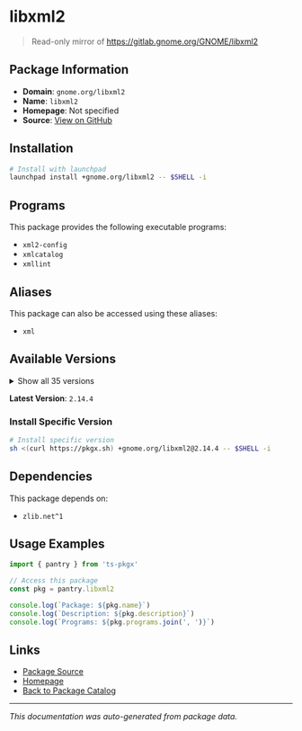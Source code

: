 # libxml2

> Read-only mirror of https://gitlab.gnome.org/GNOME/libxml2

## Package Information

- **Domain**: `gnome.org/libxml2`
- **Name**: `libxml2`
- **Homepage**: Not specified
- **Source**: [View on GitHub](https://github.com/pkgxdev/pantry/tree/main/projects/gnome.org/libxml2/package.yml)

## Installation

```bash
# Install with launchpad
launchpad install +gnome.org/libxml2 -- $SHELL -i
```

## Programs

This package provides the following executable programs:

- `xml2-config`
- `xmlcatalog`
- `xmllint`

## Aliases

This package can also be accessed using these aliases:

- `xml`

## Available Versions

<details>
<summary>Show all 35 versions</summary>

- `2.14.4`, `2.14.3`, `2.14.2`, `2.14.1`, `2.14.0`
- `2.13.8`, `2.13.7`, `2.13.6`, `2.13.5`, `2.13.4`
- `2.13.3`, `2.13.2`, `2.13.1`, `2.13.0`, `2.12.9`
- `2.12.8`, `2.12.7`, `2.12.6`, `2.12.5`, `2.12.4`
- `2.12.3`, `2.12.2`, `2.12.1`, `2.12.0`, `2.11.9`
- `2.11.8`, `2.11.7`, `2.11.6`, `2.11.4`, `2.11.3`
- `2.11.2`, `2.11.1`, `2.11.0`, `2.10.4`, `2.10.3`

</details>

**Latest Version**: `2.14.4`

### Install Specific Version

```bash
# Install specific version
sh <(curl https://pkgx.sh) +gnome.org/libxml2@2.14.4 -- $SHELL -i
```

## Dependencies

This package depends on:

- `zlib.net^1`

## Usage Examples

```typescript
import { pantry } from 'ts-pkgx'

// Access this package
const pkg = pantry.libxml2

console.log(`Package: ${pkg.name}`)
console.log(`Description: ${pkg.description}`)
console.log(`Programs: ${pkg.programs.join(', ')}`)
```

## Links

- [Package Source](https://github.com/pkgxdev/pantry/tree/main/projects/gnome.org/libxml2/package.yml)
- [Homepage](#)
- [Back to Package Catalog](../package-catalog.md)

---

*This documentation was auto-generated from package data.*
